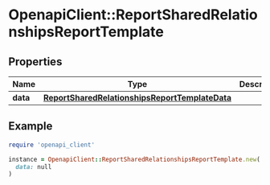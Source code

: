 # OpenapiClient::ReportSharedRelationshipsReportTemplate

## Properties

| Name | Type | Description | Notes |
| ---- | ---- | ----------- | ----- |
| **data** | [**ReportSharedRelationshipsReportTemplateData**](ReportSharedRelationshipsReportTemplateData.md) |  | [optional] |

## Example

```ruby
require 'openapi_client'

instance = OpenapiClient::ReportSharedRelationshipsReportTemplate.new(
  data: null
)
```

